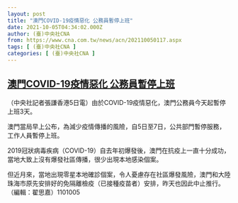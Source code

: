```yaml
---
layout: post
title: "澳門COVID-19疫情惡化 公務員暫停上班"
date: 2021-10-05T04:34:02.000Z
author: (臺)中央社CNA
from: https://www.cna.com.tw/news/acn/202110050117.aspx
tags: [ (臺)中央社CNA ]
categories: [ (臺)中央社CNA ]
---
```

<!--1633408442000-->
[澳門COVID-19疫情惡化 公務員暫停上班](https://www.cna.com.tw/news/acn/202110050117.aspx)
------

<div>
<div></div><div><p>（中央社記者張謙香港5日電）由於COVID-19疫情惡化，澳門公務員今天起暫停上班3天。</p><p>澳門當局早上公布，為減少疫情傳播的風險，自5日至7日，公共部門暫停服務，工作人員暫停上班。</p><p>2019冠狀病毒疾病（COVID-19）自去年初爆發後，澳門在抗疫上一直十分成功，當地大致上沒有爆發社區傳播，很少出現本地感染個案。</p><p>但近月來，當地出現零星本地確診個案，令人憂慮存在社區爆發風險，澳門和大陸珠海市原先安排好的免隔離檢疫（已接種疫苗者）安排，昨天也因此中止推行。（編輯：翟思嘉）1101005</p></div>
</div>
